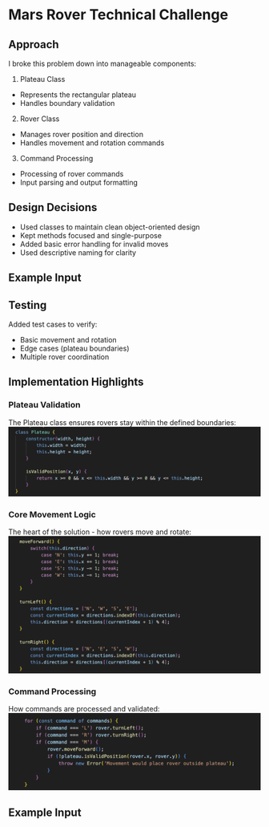 # Mars Rover Technical Challenge

## Approach
I broke this problem down into manageable components:

1. Plateau Class
- Represents the rectangular plateau
- Handles boundary validation

2. Rover Class
- Manages rover position and direction
- Handles movement and rotation commands

3. Command Processing
- Processing of rover commands
- Input parsing and output formatting

## Design Decisions
- Used classes to maintain clean object-oriented design
- Kept methods focused and single-purpose
- Added basic error handling for invalid moves
- Used descriptive naming for clarity

## Example Input

## Testing
Added test cases to verify:
- Basic movement and rotation
- Edge cases (plateau boundaries)
- Multiple rover coordination

## Implementation Highlights

### Plateau Validation
The Plateau class ensures rovers stay within the defined boundaries:
![Plateau Validation](screenshots/plateaiu-validation.png)

### Core Movement Logic
The heart of the solution - how rovers move and rotate:
![Movement Logic](screenshots/movement-logic.png)

### Command Processing
How commands are processed and validated:
![Command Processing](screenshots/command-processing.png)


## Example Input

